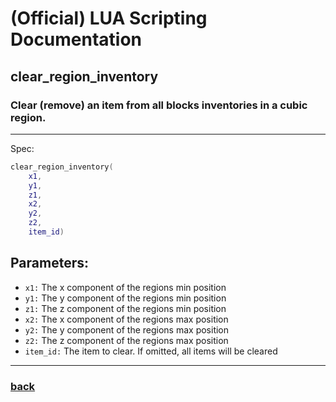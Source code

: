 
# (Official) LUA Scripting Documentation

## clear_region_inventory

### Clear (remove) an item from all blocks inventories in a cubic region.
___
Spec:
```lua
clear_region_inventory(
	x1,
	y1,
	z1,
	x2,
	y2,
	z2,
	item_id)
```
## Parameters:
- `x1:` The x component of the regions min position
- `y1:` The y component of the regions min position
- `z1:` The z component of the regions min position
- `x2:` The x component of the regions max position
- `y2:` The y component of the regions max position
- `z2:` The z component of the regions max position
- `item_id:` The item to clear. If omitted, all items will be cleared

___
### [back](../inventory)
